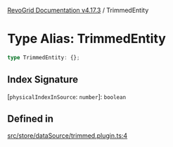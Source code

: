 [RevoGrid Documentation v4.17.3](README.md) / TrimmedEntity

# Type Alias: TrimmedEntity

```ts
type TrimmedEntity: {};
```

## Index Signature

 \[`physicalIndexInSource`: `number`\]: `boolean`

## Defined in

[src/store/dataSource/trimmed.plugin.ts:4](https://github.com/revolist/revogrid/blob/3aa06b5b2b2375c31a2a8275a0aefcbc04de60c5/src/store/dataSource/trimmed.plugin.ts#L4)
